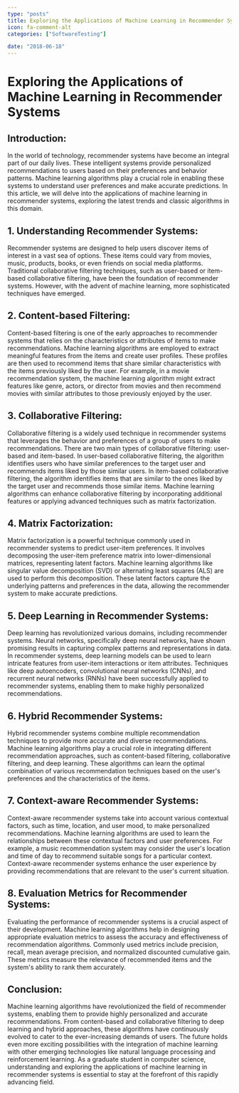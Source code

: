 ```yaml
---
type: "posts"
title: Exploring the Applications of Machine Learning in Recommender Systems
icon: fa-comment-alt
categories: ["SoftwareTesting"]

date: "2018-06-18"
---
```




# Exploring the Applications of Machine Learning in Recommender Systems

## Introduction:
In the world of technology, recommender systems have become an integral part of our daily lives. These intelligent systems provide personalized recommendations to users based on their preferences and behavior patterns. Machine learning algorithms play a crucial role in enabling these systems to understand user preferences and make accurate predictions. In this article, we will delve into the applications of machine learning in recommender systems, exploring the latest trends and classic algorithms in this domain.

## 1. Understanding Recommender Systems:
Recommender systems are designed to help users discover items of interest in a vast sea of options. These items could vary from movies, music, products, books, or even friends on social media platforms. Traditional collaborative filtering techniques, such as user-based or item-based collaborative filtering, have been the foundation of recommender systems. However, with the advent of machine learning, more sophisticated techniques have emerged.

## 2. Content-based Filtering:
Content-based filtering is one of the early approaches to recommender systems that relies on the characteristics or attributes of items to make recommendations. Machine learning algorithms are employed to extract meaningful features from the items and create user profiles. These profiles are then used to recommend items that share similar characteristics with the items previously liked by the user. For example, in a movie recommendation system, the machine learning algorithm might extract features like genre, actors, or director from movies and then recommend movies with similar attributes to those previously enjoyed by the user.

## 3. Collaborative Filtering:
Collaborative filtering is a widely used technique in recommender systems that leverages the behavior and preferences of a group of users to make recommendations. There are two main types of collaborative filtering: user-based and item-based. In user-based collaborative filtering, the algorithm identifies users who have similar preferences to the target user and recommends items liked by those similar users. In item-based collaborative filtering, the algorithm identifies items that are similar to the ones liked by the target user and recommends those similar items. Machine learning algorithms can enhance collaborative filtering by incorporating additional features or applying advanced techniques such as matrix factorization.

## 4. Matrix Factorization:
Matrix factorization is a powerful technique commonly used in recommender systems to predict user-item preferences. It involves decomposing the user-item preference matrix into lower-dimensional matrices, representing latent factors. Machine learning algorithms like singular value decomposition (SVD) or alternating least squares (ALS) are used to perform this decomposition. These latent factors capture the underlying patterns and preferences in the data, allowing the recommender system to make accurate predictions.

## 5. Deep Learning in Recommender Systems:
Deep learning has revolutionized various domains, including recommender systems. Neural networks, specifically deep neural networks, have shown promising results in capturing complex patterns and representations in data. In recommender systems, deep learning models can be used to learn intricate features from user-item interactions or item attributes. Techniques like deep autoencoders, convolutional neural networks (CNNs), and recurrent neural networks (RNNs) have been successfully applied to recommender systems, enabling them to make highly personalized recommendations.

## 6. Hybrid Recommender Systems:
Hybrid recommender systems combine multiple recommendation techniques to provide more accurate and diverse recommendations. Machine learning algorithms play a crucial role in integrating different recommendation approaches, such as content-based filtering, collaborative filtering, and deep learning. These algorithms can learn the optimal combination of various recommendation techniques based on the user's preferences and the characteristics of the items.

## 7. Context-aware Recommender Systems:
Context-aware recommender systems take into account various contextual factors, such as time, location, and user mood, to make personalized recommendations. Machine learning algorithms are used to learn the relationships between these contextual factors and user preferences. For example, a music recommendation system may consider the user's location and time of day to recommend suitable songs for a particular context. Context-aware recommender systems enhance the user experience by providing recommendations that are relevant to the user's current situation.

## 8. Evaluation Metrics for Recommender Systems:
Evaluating the performance of recommender systems is a crucial aspect of their development. Machine learning algorithms help in designing appropriate evaluation metrics to assess the accuracy and effectiveness of recommendation algorithms. Commonly used metrics include precision, recall, mean average precision, and normalized discounted cumulative gain. These metrics measure the relevance of recommended items and the system's ability to rank them accurately.

## Conclusion:
Machine learning algorithms have revolutionized the field of recommender systems, enabling them to provide highly personalized and accurate recommendations. From content-based and collaborative filtering to deep learning and hybrid approaches, these algorithms have continuously evolved to cater to the ever-increasing demands of users. The future holds even more exciting possibilities with the integration of machine learning with other emerging technologies like natural language processing and reinforcement learning. As a graduate student in computer science, understanding and exploring the applications of machine learning in recommender systems is essential to stay at the forefront of this rapidly advancing field.